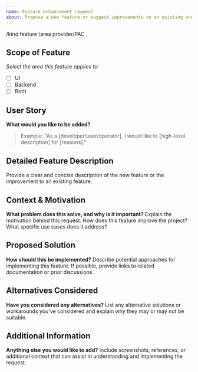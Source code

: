 ```yaml
---
name: Feature enhancement request
about: Propose a new feature or suggest improvements to an existing one.
---
```

/kind feature
/area provider/PAC

## Scope of Feature
_Select the area this feature applies to:_

- [ ] UI
- [ ] Backend
- [ ] Both

## User Story
**What would you like to be added?**

> Example: "As a [developer/user/operator], I would like to [high-level description] for [reasons]."

## Detailed Feature Description
Provide a clear and concise description of the new feature or the improvement to an existing feature.

## Context & Motivation
**What problem does this solve, and why is it important?**
Explain the motivation behind this request. How does this feature improve the project? What specific use cases does it address?

## Proposed Solution
**How should this be implemented?**
Describe potential approaches for implementing this feature. If possible, provide links to related documentation or prior discussions.

## Alternatives Considered
**Have you considered any alternatives?**
List any alternative solutions or workarounds you've considered and explain why they may or may not be suitable.

## Additional Information
**Anything else you would like to add?**
Include screenshots, references, or additional context that can assist in understanding and implementing the request.

